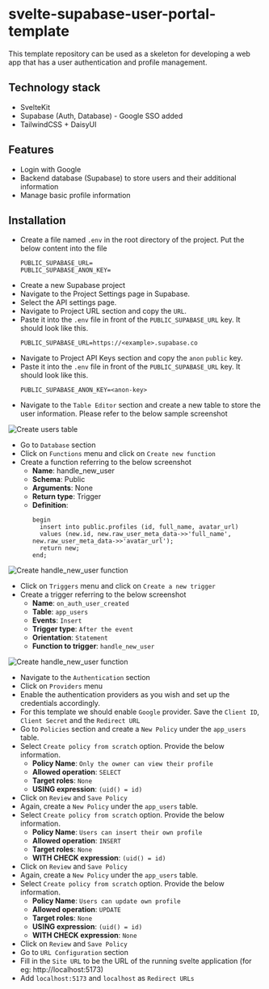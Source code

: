 # svelte-supabase-user-portal-template
This template repository can be used as a skeleton for developing a web app that has a user authentication and profile management.

## Technology stack

- SvelteKit
- Supabase (Auth, Database) - Google SSO added
- TailwindCSS + DaisyUI

## Features

- Login with Google
- Backend database (Supabase) to store users and their additional information
- Manage basic profile information

## Installation

- Create a file named `.env` in the root directory of the project. Put the below content into the file
  ```
  PUBLIC_SUPABASE_URL=
  PUBLIC_SUPABASE_ANON_KEY=
- Create a new Supabase project
- Navigate to the Project Settings page in Supabase.
- Select the API settings page.
- Navigate to Project URL section and copy the `URL`.
- Paste it into the `.env` file in front of the `PUBLIC_SUPABASE_URL` key. It should look like this.
  ```
  PUBLIC_SUPABASE_URL=https://<example>.supabase.co
- Navigate to Project API Keys section and copy the `anon` `public` key.
- Paste it into the `.env` file in front of the `PUBLIC_SUPABASE_URL` key. It should look like this.
  ```
  PUBLIC_SUPABASE_ANON_KEY=<anon-key>
- Navigate to the `Table Editor` section and create a new table to store the user information.
Please refer to the below sample screenshot

![Create users table](/docs/installation/img/create-user-table.png?raw=true "Create users table")

- Go to `Database` section
- Click on `Functions` menu and click on `Create new function`
- Create a function referring to the below screenshot
    - **Name**: handle_new_user
    - **Schema**: Public
    - **Arguments**: None
    - **Return type**: Trigger
    - **Definition**:
      ```
      begin
        insert into public.profiles (id, full_name, avatar_url)
        values (new.id, new.raw_user_meta_data->>'full_name', new.raw_user_meta_data->>'avatar_url');
        return new;
      end;
      ```
![Create handle_new_user function](/docs/installation/img/create-handle-new-user-function.png?raw=true "Create handle_new_user function")

- Click on `Triggers` menu and click on `Create a new trigger`
- Create a trigger referring to the below screenshot
  - **Name**: `on_auth_user_created`
  - **Table**: `app_users`
  - **Events**: `Insert`
  - **Trigger type**: `After the event`
  - **Orientation**: `Statement`
  - **Function to trigger**: `handle_new_user`

![Create handle_new_user function](/docs/installation/img/create-handle-new-user-function.png?raw=true "Create handle_new_user function")

- Navigate to the `Authentication` section
- Click on `Providers` menu
- Enable the authentication providers as you wish and set up the credentials accordingly.
- For this template we should enable `Google` provider. Save the `Client ID`, `Client Secret` and the `Redirect URL`
- Go to `Policies` section and create a `New Policy` under the `app_users` table.
- Select `Create policy from scratch` option. Provide the below information.
  - **Policy Name**: `Only the owner can view their profile`
  - **Allowed operation**: `SELECT`
  - **Target roles**: `None`
  - **USING expression**: `(uid() = id)`
- Click on `Review` and `Save Policy`
- Again, create a `New Policy` under the `app_users` table.
- Select `Create policy from scratch` option. Provide the below information.
  - **Policy Name**: `Users can insert their own profile`
  - **Allowed operation**: `INSERT`
  - **Target roles**: `None`
  - **WITH CHECK expression**: `(uid() = id)`
- Click on `Review` and `Save Policy`
- Again, create a `New Policy` under the `app_users` table.
- Select `Create policy from scratch` option. Provide the below information.
  - **Policy Name**: `Users can update own profile`
  - **Allowed operation**: `UPDATE`
  - **Target roles**: `None`
  - **USING expression**: `(uid() = id)`
  - **WITH CHECK expression**: `None`
- Click on `Review` and `Save Policy`
- Go to `URL Configuration` section
- Fill in the `Site URL` to be the URL of the running svelte application (for eg: http://localhost:5173)
- Add `localhost:5173` and `localhost` as `Redirect URLs`


